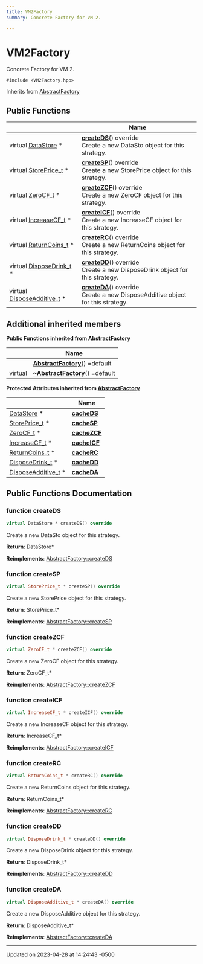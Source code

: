 ```yaml
---
title: VM2Factory
summary: Concrete Factory for VM 2. 

---
```


# VM2Factory

Concrete Factory for VM 2. 


`#include <VM2Factory.hpp>`

Inherits from [AbstractFactory](Classes/class_abstract_factory.md)

## Public Functions

|                | Name           |
| -------------- | -------------- |
| virtual [DataStore](Classes/class_data_store.md) * | **[createDS](Classes/class_v_m2_factory.md#function-createds)**() override<br>Create a new DataSto object for this strategy.  |
| virtual [StorePrice_t](Classes/class_store_price__t.md) * | **[createSP](Classes/class_v_m2_factory.md#function-createsp)**() override<br>Create a new StorePrice object for this strategy.  |
| virtual [ZeroCF_t](Classes/class_zero_c_f__t.md) * | **[createZCF](Classes/class_v_m2_factory.md#function-createzcf)**() override<br>Create a new ZeroCF object for this strategy.  |
| virtual [IncreaseCF_t](Classes/class_increase_c_f__t.md) * | **[createICF](Classes/class_v_m2_factory.md#function-createicf)**() override<br>Create a new IncreaseCF object for this strategy.  |
| virtual [ReturnCoins_t](Classes/class_return_coins__t.md) * | **[createRC](Classes/class_v_m2_factory.md#function-createrc)**() override<br>Create a new ReturnCoins object for this strategy.  |
| virtual [DisposeDrink_t](Classes/class_dispose_drink__t.md) * | **[createDD](Classes/class_v_m2_factory.md#function-createdd)**() override<br>Create a new DisposeDrink object for this strategy.  |
| virtual [DisposeAdditive_t](Classes/class_dispose_additive__t.md) * | **[createDA](Classes/class_v_m2_factory.md#function-createda)**() override<br>Create a new DisposeAdditive object for this strategy.  |

## Additional inherited members

**Public Functions inherited from [AbstractFactory](Classes/class_abstract_factory.md)**

|                | Name           |
| -------------- | -------------- |
| | **[AbstractFactory](Classes/class_abstract_factory.md#function-abstractfactory)**() =default |
| virtual | **[~AbstractFactory](Classes/class_abstract_factory.md#function-~abstractfactory)**() =default |

**Protected Attributes inherited from [AbstractFactory](Classes/class_abstract_factory.md)**

|                | Name           |
| -------------- | -------------- |
| [DataStore](Classes/class_data_store.md) * | **[cacheDS](Classes/class_abstract_factory.md#variable-cacheds)**  |
| [StorePrice_t](Classes/class_store_price__t.md) * | **[cacheSP](Classes/class_abstract_factory.md#variable-cachesp)**  |
| [ZeroCF_t](Classes/class_zero_c_f__t.md) * | **[cacheZCF](Classes/class_abstract_factory.md#variable-cachezcf)**  |
| [IncreaseCF_t](Classes/class_increase_c_f__t.md) * | **[cacheICF](Classes/class_abstract_factory.md#variable-cacheicf)**  |
| [ReturnCoins_t](Classes/class_return_coins__t.md) * | **[cacheRC](Classes/class_abstract_factory.md#variable-cacherc)**  |
| [DisposeDrink_t](Classes/class_dispose_drink__t.md) * | **[cacheDD](Classes/class_abstract_factory.md#variable-cachedd)**  |
| [DisposeAdditive_t](Classes/class_dispose_additive__t.md) * | **[cacheDA](Classes/class_abstract_factory.md#variable-cacheda)**  |


## Public Functions Documentation

### function createDS

```cpp
virtual DataStore * createDS() override
```

Create a new DataSto object for this strategy. 

**Return**: DataStore* 

**Reimplements**: [AbstractFactory::createDS](Classes/class_abstract_factory.md#function-createds)


### function createSP

```cpp
virtual StorePrice_t * createSP() override
```

Create a new StorePrice object for this strategy. 

**Return**: StorePrice_t* 

**Reimplements**: [AbstractFactory::createSP](Classes/class_abstract_factory.md#function-createsp)


### function createZCF

```cpp
virtual ZeroCF_t * createZCF() override
```

Create a new ZeroCF object for this strategy. 

**Return**: ZeroCF_t* 

**Reimplements**: [AbstractFactory::createZCF](Classes/class_abstract_factory.md#function-createzcf)


### function createICF

```cpp
virtual IncreaseCF_t * createICF() override
```

Create a new IncreaseCF object for this strategy. 

**Return**: IncreaseCF_t* 

**Reimplements**: [AbstractFactory::createICF](Classes/class_abstract_factory.md#function-createicf)


### function createRC

```cpp
virtual ReturnCoins_t * createRC() override
```

Create a new ReturnCoins object for this strategy. 

**Return**: ReturnCoins_t* 

**Reimplements**: [AbstractFactory::createRC](Classes/class_abstract_factory.md#function-createrc)


### function createDD

```cpp
virtual DisposeDrink_t * createDD() override
```

Create a new DisposeDrink object for this strategy. 

**Return**: DisposeDrink_t* 

**Reimplements**: [AbstractFactory::createDD](Classes/class_abstract_factory.md#function-createdd)


### function createDA

```cpp
virtual DisposeAdditive_t * createDA() override
```

Create a new DisposeAdditive object for this strategy. 

**Return**: DisposeAdditive_t* 

**Reimplements**: [AbstractFactory::createDA](Classes/class_abstract_factory.md#function-createda)


-------------------------------

Updated on 2023-04-28 at 14:24:43 -0500